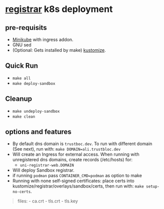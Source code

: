# [registrar]() k8s deployment #


## pre-requisits
* [Minikube](https://minikube.sigs.k8s.io/docs/start/) with ingress addon.
* GNU sed
* (Optional: Gets installed by make) [kustomize](https://kubectl.docs.kubernetes.io/installation/kustomize/).

## Quick Run
* `make all`
* `make deploy-sandbox`

## Cleanup
* `make undeploy-sandbox`
* `make clean`

## options and features
* By default dns domain is `trustboc.dev`. To run with different domain (See next), run with: `make DOMAIN=ali.trustbloc.dev`
* Will create an Ingress for external access. When running with unregistered dns domains, create records (/etc/hosts) for:
	- `uni-registrar-web.DOMAIN`
* Will deploy Sandbox registrar.
* if running `podman` pass `CONTAINER_CMD=podman` as option to make
* Running with none self-signed certificates: place certs into kustomize/registrar/overlays/sandbox/certs, then run with: `make setup-no-certs`.
>files:
	- ca.crt
	- tls.crt
	- tls.key
